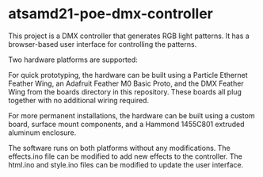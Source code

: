 # atsamd21-poe-dmx-controller
This project is a DMX controller that generates RGB light patterns. It has a browser-based user interface for controlling the patterns.

Two hardware platforms are supported:

For quick prototyping, the hardware can be built using a Particle Ethernet Feather Wing, an Adafruit Feather M0 Basic Proto, and the DMX Feather Wing from the boards directory in this repository. These boards all plug together with no additional wiring required.

For more permanent installations, the hardware can be built using a custom board, surface mount components, and a Hammond 1455C801 extruded aluminum enclosure.

The software runs on both platforms without any modifications. The effects.ino file can be modified to add new effects to the controller. The html.ino and style.ino files can be modified to update the user interface.
